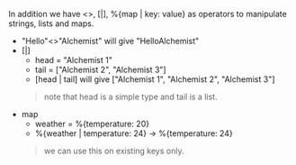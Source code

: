 In addition we have <>, [|], %{map | key: value} as operators to manipulate strings, lists and maps.
- "Hello"<>"Alchemist" will give "HelloAlchemist"
- [|]
    - head = "Alchemist 1"
    - tail = ["Alchemist 2", "Alchemist 3"]
    - [head | tail] will give ["Alchemist 1", "Alchemist 2", "Alchemist 3"]
    > note that head is a simple type and tail is a list.
- map
    - weather = %{temperature: 20}
    - %{weather | temperature: 24} -> %{temperature: 24}
    > we can use this on existing keys only.
